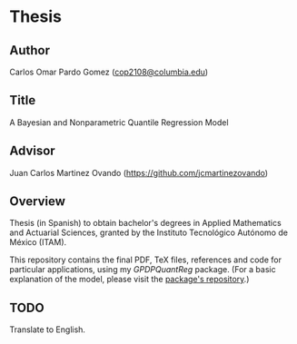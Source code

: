 # Thesis

## Author

Carlos Omar Pardo Gomez (cop2108@columbia.edu)

## Title

A Bayesian and Nonparametric Quantile Regression Model

## Advisor

Juan Carlos Martinez Ovando (https://github.com/jcmartinezovando)

## Overview

Thesis (in Spanish) to obtain bachelor's degrees in Applied Mathematics and Actuarial Sciences, granted by the Instituto Tecnológico Autónomo de México (ITAM).

This repository contains the final PDF, TeX files, references and code for particular applications, using my _GPDPQuantReg_ package. (For a basic explanation of the model, please visit the [package's repository](https://github.com/opardo/GPDPQuantReg).)

## TODO

Translate to English.

